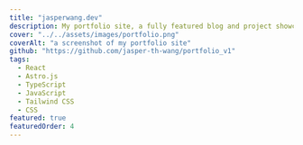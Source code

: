 ```yaml
---
title: "jasperwang.dev"
description: My portfolio site, a fully featured blog and project showcase website. Besides the Static Site Generator itself, all features, components and the theme itself are made by me.
cover: "../../assets/images/portfolio.png"
coverAlt: "a screenshot of my portfolio site"
github: "https://github.com/jasper-th-wang/portfolio_v1"
tags:
  - React
  - Astro.js
  - TypeScript
  - JavaScript
  - Tailwind CSS
  - CSS
featured: true
featuredOrder: 4
---
```

